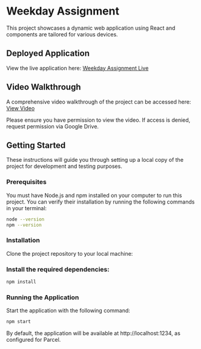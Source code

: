 # Weekday Assignment

This project showcases a dynamic web application using React and components are tailored for various devices.

## Deployed Application

View the live application here: [Weekday Assignment Live](https://weekday-assignment-two-woad.vercel.app/)

## Video Walkthrough

A comprehensive video walkthrough of the project can be accessed here: [View Video](https://drive.google.com/file/d/1t5-HskKta_Moa8enmuQkQfeThhqLAI0F/view?usp=sharing)

Please ensure you have permission to view the video. If access is denied, request permission via Google Drive.

## Getting Started

These instructions will guide you through setting up a local copy of the project for development and testing purposes.

### Prerequisites

You must have Node.js and npm installed on your computer to run this project. You can verify their installation by running the following commands in your terminal:

```bash
node --version
npm --version
```
### Installation

Clone the project repository to your local machine:

### Install the required dependencies:

```bash
npm install
```
### Running the Application
Start the application with the following command:
```bash
npm start
```

By default, the application will be available at http://localhost:1234, as configured for Parcel.








